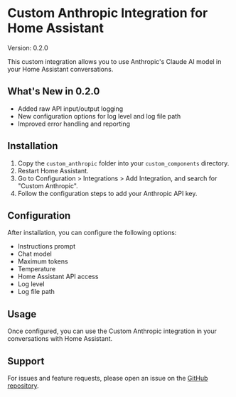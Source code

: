 # Custom Anthropic Integration for Home Assistant

Version: 0.2.0

This custom integration allows you to use Anthropic's Claude AI model in your Home Assistant conversations.

## What's New in 0.2.0

- Added raw API input/output logging
- New configuration options for log level and log file path
- Improved error handling and reporting

## Installation

1. Copy the `custom_anthropic` folder into your `custom_components` directory.
2. Restart Home Assistant.
3. Go to Configuration > Integrations > Add Integration, and search for "Custom Anthropic".
4. Follow the configuration steps to add your Anthropic API key.

## Configuration

After installation, you can configure the following options:

- Instructions prompt
- Chat model
- Maximum tokens
- Temperature
- Home Assistant API access
- Log level
- Log file path

## Usage

Once configured, you can use the Custom Anthropic integration in your conversations with Home Assistant.

## Support

For issues and feature requests, please open an issue on the [GitHub repository](https://github.com/eponce92/Claude-Conversation-Custom).
